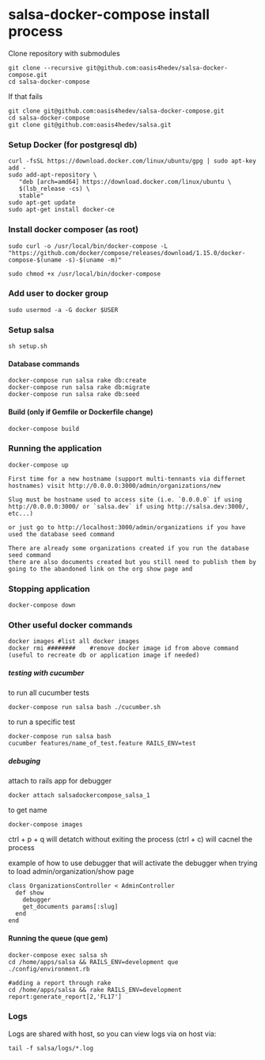 # salsa-docker-compose install process

Clone repository with submodules

    git clone --recursive git@github.com:oasis4hedev/salsa-docker-compose.git
    cd salsa-docker-compose
If that fails

    git clone git@github.com:oasis4hedev/salsa-docker-compose.git
    cd salsa-docker-compose
    git clone git@github.com:oasis4hedev/salsa.git

### Setup Docker (for postgresql db)

    curl -fsSL https://download.docker.com/linux/ubuntu/gpg | sudo apt-key add -
    sudo add-apt-repository \
       "deb [arch=amd64] https://download.docker.com/linux/ubuntu \
       $(lsb_release -cs) \
       stable"
    sudo apt-get update
    sudo apt-get install docker-ce

### Install docker composer (as root)

    sudo curl -o /usr/local/bin/docker-compose -L "https://github.com/docker/compose/releases/download/1.15.0/docker-compose-$(uname -s)-$(uname -m)"

    sudo chmod +x /usr/local/bin/docker-compose

### Add user to docker group  

    sudo usermod -a -G docker $USER

### Setup salsa

    sh setup.sh

#### Database commands

    docker-compose run salsa rake db:create
    docker-compose run salsa rake db:migrate
    docker-compose run salsa rake db:seed

#### Build (only if Gemfile or Dockerfile change)

    docker-compose build

### Running the application

    docker-compose up

    First time for a new hostname (support multi-tennants via differnet hostnames) visit http://0.0.0.0:3000/admin/organizations/new

    Slug must be hostname used to access site (i.e. `0.0.0.0` if using http://0.0.0.0:3000/ or `salsa.dev` if using http://salsa.dev:3000/, etc...)

    or just go to http://localhost:3000/admin/organizations if you have used the database seed command

    There are already some organizations created if you run the database seed command
    there are also documents created but you still need to publish them by going to the abandoned link on the org show page and



### Stopping application

    docker-compose down

### Other useful docker commands

    docker images #list all docker images
    docker rmi ########    #remove docker image id from above command (useful to recreate db or application image if needed)

##### testing with cucumber

  to run all cucumber tests

    docker-compose run salsa bash ./cucumber.sh

  to run a specific test

    docker-compose run salsa bash
    cucumber features/name_of_test.feature RAILS_ENV=test


##### debuging
  attach to rails app for debugger

    docker attach salsadockercompose_salsa_1

  to get name

    docker-compose images

  ctrl + p + q will detatch without exiting the process (ctrl + c) will cacnel the process

  example of how to use debugger that will activate the debugger when trying to load admin/organization/show page

    class OrganizationsController < AdminController
      def show
        debugger
        get_documents params[:slug]
      end  
    end


#### Running the queue (que gem)

    docker-compose exec salsa sh
    cd /home/apps/salsa && RAILS_ENV=development que ./config/environment.rb

    #adding a report through rake
    cd /home/apps/salsa && rake RAILS_ENV=development report:generate_report[2,'FL17']

### Logs

Logs are shared with host, so you can view logs via on host via:

    tail -f salsa/logs/*.log
